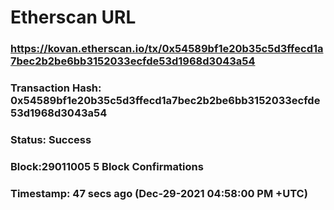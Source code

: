 
# Etherscan URL
### https://kovan.etherscan.io/tx/0x54589bf1e20b35c5d3ffecd1a7bec2b2be6bb3152033ecfde53d1968d3043a54

### Transaction Hash: 0x54589bf1e20b35c5d3ffecd1a7bec2b2be6bb3152033ecfde53d1968d3043a54 
### Status:  Success
### Block:29011005 5 Block Confirmations
### Timestamp: 47 secs ago (Dec-29-2021 04:58:00 PM +UTC)
